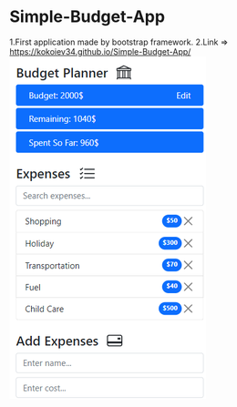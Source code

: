 # Simple-Budget-App
1.First application made by bootstrap framework.
2.Link => https://kokoiev34.github.io/Simple-Budget-App/
<img src="preview.png">
